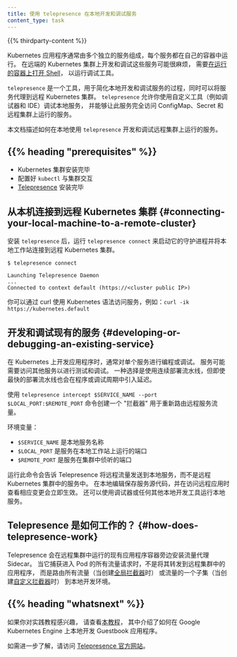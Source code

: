 ```yaml
---
title: 使用 telepresence 在本地开发和调试服务
content_type: task
---
```

<!--
title: Developing and debugging services locally using telepresence
content_type: task
-->

<!-- overview -->

{{% thirdparty-content %}}

<!--
Kubernetes applications usually consist of multiple, separate services,
each running in its own container. Developing and debugging these services
on a remote Kubernetes cluster can be cumbersome, requiring you to
[get a shell on a running container](/docs/tasks/debug/debug-application/get-shell-running-container/)
in order to run debugging tools.
-->
Kubernetes 应用程序通常由多个独立的服务组成，每个服务都在自己的容器中运行。
在远端的 Kubernetes 集群上开发和调试这些服务可能很麻烦，
需要[在运行的容器上打开 Shell](/zh-cn/docs/tasks/debug/debug-application/get-shell-running-container/)，
以运行调试工具。

<!--
`telepresence` is a tool to ease the process of developing and debugging
services locally while proxying the service to a remote Kubernetes cluster.
Using `telepresence` allows you to use custom tools, such as a debugger and
IDE, for a local service and provides the service full access to ConfigMap,
secrets, and the services running on the remote cluster.
-->
`telepresence` 是一个工具，用于简化本地开发和调试服务的过程，同时可以将服务代理到远程 Kubernetes 集群。
`telepresence` 允许你使用自定义工具（例如调试器和 IDE）调试本地服务，
并能够让此服务完全访问 ConfigMap、Secret 和远程集群上运行的服务。

<!--
This document describes using `telepresence` to develop and debug services
running on a remote cluster locally.
-->
本文档描述如何在本地使用 `telepresence` 开发和调试远程集群上运行的服务。

## {{% heading "prerequisites" %}}

<!--
* Kubernetes cluster is installed
* `kubectl` is configured to communicate with the cluster
* [Telepresence](https://www.telepresence.io/docs/latest/install/) is installed
-->
* Kubernetes 集群安装完毕
* 配置好 `kubectl` 与集群交互
* [Telepresence](https://www.telepresence.io/docs/latest/install/) 安装完毕

<!-- steps -->

<!--
## Connecting your local machine to a remote Kubernetes cluster
 
After installing `telepresence`, run `telepresence connect` to launch
its Daemon and connect your local workstation to the cluster.
-->
## 从本机连接到远程 Kubernetes 集群  {#connecting-your-local-machine-to-a-remote-cluster}

安装 `telepresence` 后，运行 `telepresence connect` 来启动它的守护进程并将本地工作站连接到远程
Kubernetes 集群。

```
$ telepresence connect
 
Launching Telepresence Daemon
...
Connected to context default (https://<cluster public IP>)
```

<!--
You can curl services using the Kubernetes syntax e.g. `curl -ik https://kubernetes.default`
-->
你可以通过 curl 使用 Kubernetes 语法访问服务，例如：`curl -ik https://kubernetes.default`

<!--
## Developing or debugging an existing service

When developing an application on Kubernetes, you typically program
or debug a single service. The service might require access to other
services for testing and debugging. One option is to use the continuous
deployment pipeline, but even the fastest deployment pipeline introduces
a delay in the program or debug cycle.
-->
## 开发和调试现有的服务  {#developing-or-debugging-an-existing-service}

在 Kubernetes 上开发应用程序时，通常对单个服务进行编程或调试。
服务可能需要访问其他服务以进行测试和调试。
一种选择是使用连续部署流水线，但即使最快的部署流水线也会在程序或调试周期中引入延迟。

<!--
Use the `telepresence intercept $SERVICE_NAME --port $LOCAL_PORT:$REMOTE_PORT`
command to create an "intercept" for rerouting remote service traffic.

Where:

-   `$SERVICE_NAME`  is the name of your local service
-   `$LOCAL_PORT` is the port that your service is running on your local workstation
-   And `$REMOTE_PORT` is the port your service listens to in the cluster
-->
使用 `telepresence intercept $SERVICE_NAME --port $LOCAL_PORT:$REMOTE_PORT`
命令创建一个 "拦截器" 用于重新路由远程服务流量。

环境变量：

- `$SERVICE_NAME` 是本地服务名称
- `$LOCAL_PORT` 是服务在本地工作站上运行的端口
- `$REMOTE_PORT` 是服务在集群中侦听的端口

<!--
Running this command tells Telepresence to send remote traffic to your
local service instead of the service in the remote Kubernetes cluster.
Make edits to your service source code locally, save, and see the corresponding
changes when accessing your remote application take effect immediately.
You can also run your local service using a debugger or any other local development tool.
-->
运行此命令会告诉 Telepresence 将远程流量发送到本地服务，而不是远程 Kubernetes 集群中的服务中。
在本地编辑保存服务源代码，并在访问远程应用时查看相应变更会立即生效。
还可以使用调试器或任何其他本地开发工具运行本地服务。

<!--
## How does Telepresence work?

Telepresence installs a traffic-agent sidecar next to your existing
application's container running in the remote cluster. It then captures
all traffic requests going into the Pod, and instead of forwarding this
to the application in the remote cluster, it routes all traffic (when you
create a [global intercept](https://www.getambassador.io/docs/telepresence/latest/concepts/intercepts/#global-intercept)
or a subset of the traffic (when you create a
[personal intercept](https://www.getambassador.io/docs/telepresence/latest/concepts/intercepts/#personal-intercept))
to your local development environment.
-->
## Telepresence 是如何工作的？  {#how-does-telepresence-work}

Telepresence 会在远程集群中运行的现有应用程序容器旁边安装流量代理 Sidecar。
当它捕获进入 Pod 的所有流量请求时，不是将其转发到远程集群中的应用程序，
而是路由所有流量（当创建[全局拦截器](https://www.getambassador.io/docs/telepresence/latest/concepts/intercepts/#global-intercept)时）
或流量的一个子集（当创建[自定义拦截器](https://www.getambassador.io/docs/telepresence/latest/concepts/intercepts/#personal-intercept)时）
到本地开发环境。

## {{% heading "whatsnext" %}}

<!--
If you're interested in a hands-on tutorial, check out
[this tutorial](https://cloud.google.com/community/tutorials/developing-services-with-k8s)
that walks through locally developing the Guestbook application on Google Kubernetes Engine.
-->
如果你对实践教程感兴趣，
请查看[本教程](https://cloud.google.com/community/tutorials/developing-services-with-k8s)，
其中介绍了如何在 Google Kubernetes Engine 上本地开发 Guestbook 应用程序。

<!--
For further reading, visit the [Telepresence website](https://www.telepresence.io).
-->
如需进一步了解，请访问 [Telepresence 官方网站](https://www.telepresence.io)。
